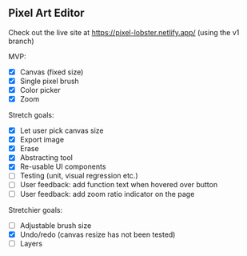 ## Pixel Art Editor
Check out the live site at https://pixel-lobster.netlify.app/ (using the v1 branch)

MVP:
- [x] Canvas (fixed size)
- [x] Single pixel brush
- [x] Color picker
- [x] Zoom

Stretch goals:
- [x] Let user pick canvas size
- [x] Export image
- [x] Erase
- [x] Abstracting tool
- [x] Re-usable UI components
- [ ] Testing (unit, visual regression etc.)
- [ ] User feedback: add function text when hovered over button
- [ ] User feedback: add zoom ratio indicator on the page

Stretchier goals:
- [ ] Adjustable brush size
- [x] Undo/redo (canvas resize has not been tested)
- [ ] Layers

